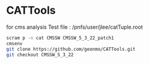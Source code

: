 CATTools
========

for cms analysis
Test file : /pnfs/user/jlee/catTuple.root
```bash
scram p -n cat CMSSW CMSSW_5_3_22_patch1
cmsenv
git clone https://github.com/geonmo/CATTools.git
git checkout CMSSW_5_3_22
```
